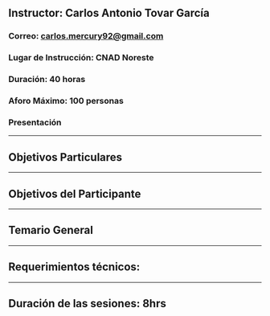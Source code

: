 ## Instructor: Carlos Antonio Tovar García

### Correo: [carlos.mercury92@gmail.com](mailto:carlos.mercury92@gmail.com)

### Lugar de Instrucción: CNAD Noreste

### Duración: 40 horas

### Aforo Máximo: 100 personas

### Presentación

---

## Objetivos Particulares

---

## Objetivos del Participante

---

## Temario General

---

## Requerimientos técnicos: 


---
## Duración de las sesiones: 8hrs